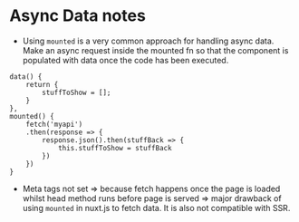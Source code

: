# Async Data notes

* Using `mounted` is a very common approach for handling async data. Make an async request inside the mounted fn so that the component is populated with data once the code has been executed.

```
data() {
    return {
        stuffToShow = [];
    }
},
mounted() {
    fetch('myapi')
    .then(response => {
        response.json().then(stuffBack => {
            this.stuffToShow = stuffBack
        })
    })
}
```

* Meta tags not set => because fetch happens once the page is loaded whilst head method runs before page is served => major drawback of using `mounted` in nuxt.js to fetch data. It is also not compatible with SSR.